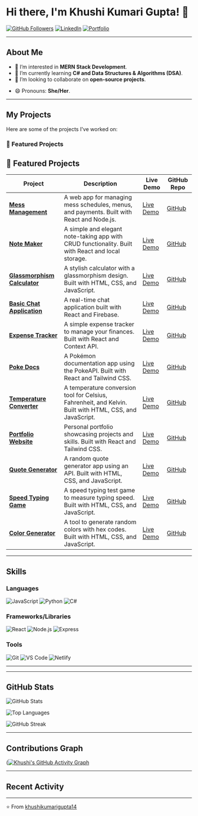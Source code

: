 # Hi there, I'm Khushi Kumari Gupta! 👋

<!--[![Visitors](https://visitor-badge.glitch.me/badge?page_id=khushikumarigupta14.khushikumarigupta14)](https://github.com/khushikumarigupta14)-->
[![GitHub Followers](https://img.shields.io/github/followers/khushikumarigupta14?label=Follow&style=social)](https://github.com/khushikumarigupta14)
[![LinkedIn](https://img.shields.io/badge/LinkedIn-Connect-blue)](https://www.linkedin.com/in/khushi-kumari)
[![Portfolio](https://img.shields.io/badge/Portfolio-Visit-green)](https://portfolio-khushicode.netlify.app/)
<!--[![Twitter](https://img.shields.io/badge/Twitter-Follow-blue)](https://twitter.com/YourTwitterHandle)-->

---

## About Me
- 👀 I’m interested in **MERN Stack Development**.
- 🌱 I’m currently learning **C# and Data Structures & Algorithms (DSA)**.
- 💞️ I’m looking to collaborate on **open-source projects**.
<!-- - 📫 How to reach me: **khushi.gupta@example.com** (replace with your email).-->
- 😄 Pronouns: **She/Her**.
<!--- ⚡ Fun fact: **I can solve a Rubik's cube in under 2 minutes!** -->

---

## My Projects
Here are some of the projects I've worked on:

### 🚀 Featured Projects

## 🚀 Featured Projects  

| Project | Description | Live Demo | GitHub Repo |
|---------|-------------|-----------|-------------|
| **[Mess Management](https://mess-management.netlify.app/)** | A web app for managing mess schedules, menus, and payments. Built with React and Node.js. | [Live Demo](https://mess-management.netlify.app/) | [GitHub](https://github.com/khushikumarigupta14/mess-management-2025) |
| **[Note Maker](https://note-maker-khushicode.netlify.app/)** | A simple and elegant note-taking app with CRUD functionality. Built with React and local storage. | [Live Demo](https://note-maker-khushicode.netlify.app/) | [GitHub](https://github.com/khushikumarigupta14/Note-maker) |
| **[Glassmorphism Calculator](https://glassmorphismcalculator-khushicode.netlify.app/)** | A stylish calculator with a glassmorphism design. Built with HTML, CSS, and JavaScript. | [Live Demo](https://glassmorphismcalculator-khushicode.netlify.app/) | [GitHub](https://github.com/khushicode/glassmorphism-calculator) |
| **[Basic Chat Application](https://basicchatapplication-khushicode.netlify.app/)** | A real-time chat application built with React and Firebase. | [Live Demo](https://basicchatapplication-khushicode.netlify.app/) | [GitHub](https://github.com/khushikumarigupta14/Basic-chat-application) |
| **[Expense Tracker](https://expensetracker-khushicode.netlify.app/)** | A simple expense tracker to manage your finances. Built with React and Context API. | [Live Demo](https://expensetracker-khushicode.netlify.app/) | [GitHub](https://github.com/khushikumarigupta14/expense-tracker) |
| **[Poke Docs](https://poke-docs.netlify.app/)** | A Pokémon documentation app using the PokeAPI. Built with React and Tailwind CSS. | [Live Demo](https://poke-docs.netlify.app/) | [GitHub](https://github.com/khushikumarigupta14/pokeapi) |
| **[Temperature Converter](https://temperatureconvertor-khushicode.netlify.app/)** | A temperature conversion tool for Celsius, Fahrenheit, and Kelvin. Built with HTML, CSS, and JavaScript. | [Live Demo](https://temperatureconvertor-khushicode.netlify.app/) | [GitHub](https://github.com/khushicode/temperature-converter) |
| **[Portfolio Website](https://portfolio-khushicode.netlify.app/)** | Personal portfolio showcasing projects and skills. Built with React and Tailwind CSS. | [Live Demo](https://portfolio-khushicode.netlify.app/) | [GitHub](https://github.com/khushikumarigupta14/portfolio-project) |
| **[Quote Generator](https://quotegenerator-khushicode.netlify.app/)** | A random quote generator app using an API. Built with HTML, CSS, and JavaScript. | [Live Demo](https://quotegenerator-khushicode.netlify.app/) | [GitHub]() |
| **[Speed Typing Game](https://speedtyping-khushicode.netlify.app/)** | A speed typing test game to measure typing speed. Built with HTML, CSS, and JavaScript. | [Live Demo](https://speedtyping-khushicode.netlify.app/) | [GitHub]() |
| **[Color Generator](https://colorgenerator-khushicode.netlify.app/)** | A tool to generate random colors with hex codes. Built with HTML, CSS, and JavaScript. | [Live Demo](https://colorgenerator-khushicode.netlify.app/) | [GitHub]() |


---

## Skills
### Languages
![JavaScript](https://img.shields.io/badge/JavaScript-F7DF1E?style=for-the-badge&logo=javascript&logoColor=black)
![Python](https://img.shields.io/badge/Python-3776AB?style=for-the-badge&logo=python&logoColor=white)
![C#](https://img.shields.io/badge/C%23-239120?style=for-the-badge&logo=c-sharp&logoColor=white)

### Frameworks/Libraries
![React](https://img.shields.io/badge/React-61DAFB?style=for-the-badge&logo=react&logoColor=black)
![Node.js](https://img.shields.io/badge/Node.js-339933?style=for-the-badge&logo=node.js&logoColor=white)
![Express](https://img.shields.io/badge/Express-000000?style=for-the-badge&logo=express&logoColor=white)

### Tools
![Git](https://img.shields.io/badge/Git-F05032?style=for-the-badge&logo=git&logoColor=white)
![VS Code](https://img.shields.io/badge/VS_Code-007ACC?style=for-the-badge&logo=visual-studio-code&logoColor=white)
![Netlify](https://img.shields.io/badge/Netlify-00C7B7?style=for-the-badge&logo=netlify&logoColor=white)

---

<!--## How to Reach Me
- **Email**: [khushi.gupta@example.com](mailto:khushi.gupta@example.com)  
- **LinkedIn**: [Khushi Kumari Gupta](https://www.linkedin.com/in/your-linkedin-profile)  
- **Twitter**: [@YourTwitterHandle](https://twitter.com/YourTwitterHandle)  
- **Portfolio**: [https://portfolio-khushicode.netlify.app/](https://portfolio-khushicode.netlify.app/)  -->

---

## GitHub Stats
![GitHub Stats](https://github-readme-stats.vercel.app/api?username=khushikumarigupta14&show_icons=true&theme=radical)

![Top Languages](https://github-readme-stats.vercel.app/api/top-langs/?username=khushikumarigupta14&layout=compact&theme=radical)

![GitHub Streak](https://streak-stats.demolab.com?user=khushikumarigupta14&theme=radical)

---

## Contributions Graph
([![Khushi's GitHub Activity Graph](https://github-readme-activity-graph.vercel.app/graph?username=khushikumarigupta14&theme=dracula)](https://github.com/khushikumarigupta14/github-readme-activity-graph)

---

## Recent Activity
<!--START_SECTION:activity-->
<!--1. 🎉 Merged PR [#1](https://github.com/khushikumarigupta14/repo-name/pull/1) in [khushikumarigupta14/repo-name](https://github.com/khushikumarigupta14/repo-name)
2. 🚀 Pushed 3 commits to [khushikumarigupta14/repo-name](https://github.com/khushikumarigupta14/repo-name)
3. 💪 Opened issue [#2](https://github.com/khushikumarigupta14/repo-name/issues/2) in [khushikumarigupta14/repo-name](https://github.com/khushikumarigupta14/repo-name)-->
<!--END_SECTION:activity-->

---

⭐️ From [khushikumarigupta14](https://github.com/khushikumarigupta14)
